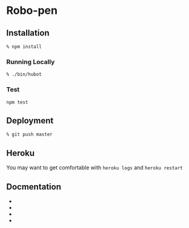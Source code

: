 # Robo-pen

## Installation

    % npm install

### Running Locally

    % ./bin/hubot

### Test

    npm test

## Deployment

    % git push master

## Heroku

You may want to get comfortable with `heroku logs` and `heroku restart`

## Docmentation

- [heroku]: http://www.heroku.com
- [hubot]: http://hubot.github.com
- [generator-hubot]: https://github.com/github/generator-hubot
- [coffeescript]: http://coffeescript.org/

